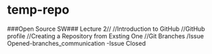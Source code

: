 # temp-repo


###Open Source SW###
Lecture 2//
//Introduction to GitHub
//GitHub profile
//Creating a Repository from Exsting One 
//Git Branches 
 /Issue Opened-branches_communication -Issue Closed

